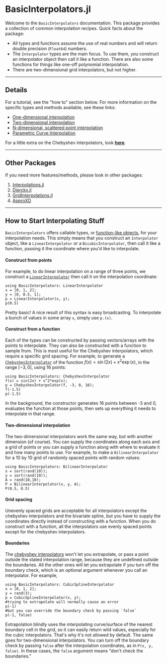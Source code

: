 # BasicInterpolators.jl

Welcome to the `BasicInterpolators` documentation. This package provides a collection of common interpolation recipes. Quick facts about the package:
* All types and functions assume the use of real numbers and will return double precision (`Float64`) numbers.
* The `Interpolator` types are the main focus. To use them, you construct an interpolator object then call it like a function. There are also some functions for things like one-off polynomial interpolation.
* There are two-dimensional grid interpolators, but not higher.

--------------------------------------------------------------------------------

## Details

For a tutorial, see the "how to" section below. For more information on the specific types and methods available, see these links:
* [One-dimensional interpolation](1d.md)
* [Two-dimensional interpolation](2d.md)
* [N-dimensional, scattered point interpolation](scattered.md)
* [Parametric Curve Interpolation](parametric.md)

For a little extra on the Chebyshev interpolators, look [**here**](chebyshev.md).

--------------------------------------------------------------------------------
## Other Packages

If you need more features/methods, please look in other packages:
1. [Interpolations.jl](https://github.com/JuliaMath/Interpolations.jl)
2. [Dierckx.jl](https://github.com/kbarbary/Dierckx.jl)
3. [GridInterpolations.jl](https://github.com/sisl/GridInterpolations.jl)
4. [ApproXD](https://github.com/floswald/ApproXD.jl)

--------------------------------------------------------------------------------
## How to Start Interpolating Stuff

`BasicInterpolators` offers callable types, or [function-like objects](https://docs.julialang.org/en/v1/manual/methods/#Function-like-objects), for your interpolation needs. This simply means that you construct an `Interpolator` object, like a `LinearInterpolator` or a `BicubicInterpolator`, then call it like a function, passing it the coordinate where you'd like to interpolate.

#### Construct from points

 For example, to do linear interpolation on a range of three points, we construct a [`LinearInterpolator`](@ref) then call it on the interpolation coordinate:
```@repl
using BasicInterpolators: LinearInterpolator
x = [0, 1, 2];
y = [0, 0.5, 1];
p = LinearInterpolator(x, y);
p(0.5)
```
Pretty basic! A nice result of this syntax is easy broadcasting. To interpolate a bunch of values in some array `x`, simply use `p.(x)`.

#### Construct from a function

Each of the types can be constructed by passing vectors/arrays with the points to interpolate. They can also be constructed with a function to sample from. This is most useful for the Chebyshev interpolators, which require a specific grid spacing. For example, to generate a [`ChebyshevInterpolator`](@ref) of the function $f(x) = \sin(2x) + x^2\exp(x)$, in the range $[-3,0]$, using 16 points:
```@repl
using BasicInterpolators: ChebyshevInterpolator
f(x) = sin(2x) + x^2*exp(x);
p = ChebyshevInterpolator(f, -3, 0, 16);
f(-1.5)
p(-1.5)
```
In the background, the constructor generates 16 points between -3 and 0, evaluates the function at those points, then sets up everything it needs to interpolate in that range.

#### Two-dimensional interpolation

The two-dimensional interpolators work the same way, but with another dimension (of course). You can supply the coordinates along each axis and a grid of points or you can supply a function along with where to evaluate it and how many points to use. For example, to make a `BilinearInterpolator` for a 10 by 10 grid of randomly spaced points with random values:
```@repl
using BasicInterpolators: BilinearInterpolator
x = sort(rand(10));
y = sort(rand(10));
A = rand(10,10);
P = BilinearInterpolator(x, y, A);
P(0.5, 0.5)
```

#### Grid spacing

Unevenly spaced grids are acceptable for all interpolators except the chebyshev interpolators and the bivariate spline, but you have to supply the coordinates directly instead of constructing with a function. When you do construct with a function, all the interpolators use evenly spaced points except for the chebyshev interpolators.

#### Boundaries

The [chebyshev interpolators](chebyshev.md) won't let you extrapolate, or pass a point outside the stated interpolation range, because they are undefined outside the boundaries. All the other ones will let you extrapolate if you turn off the boundary check, which is an optional argument whenever you call an interpolator. For example,
```@repl
using BasicInterpolators: CubicSplineInterpolator
x = [0, 1, 2];
y = rand(3);
p = CubicSplineInterpolator(x, y);
#trying to extrapolate will normally cause an error
p(-1)
#but you can override the boundary check by passing `false`
p(-1, false)
```
Extrapolation blindly uses the interpolating curve/surface of the nearest boundary cell in the grid, so it can easily return wild values, especially for the cubic interpolators. That's why it's not allowed by default. The same goes for two-dimensional interpolators. You can turn off the boundary check by passing `false` after the interpolation coordinates, as in `P(x, y, false)`. In these cases, the `false` argument means "don't check the boundaries."
